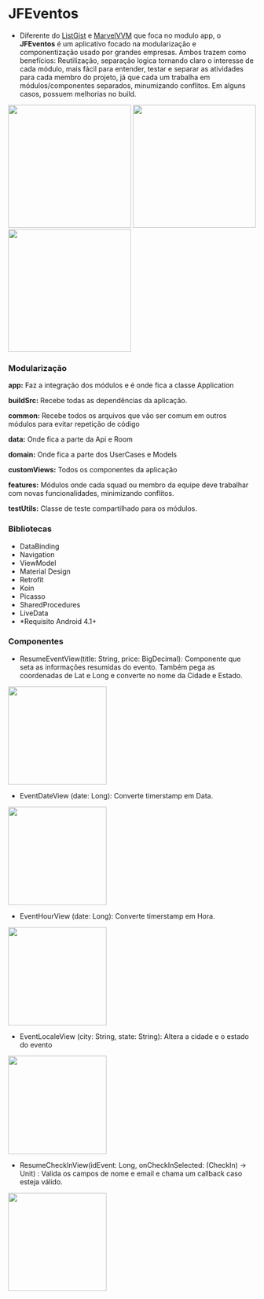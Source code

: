 # JFEventos

- Diferente do [ListGist](https://github.com/JonathanFeitosa/ListGistGitHub "ListGist") e [MarvelVVM](https://github.com/JonathanFeitosa/Marvel-Android-MVVM "MarvelMVVM") que foca no modulo app, o **JFEventos** é um aplicativo focado na modularização e componentização usado por grandes empresas. Ambos trazem como benefícios: Reutilização, separação logica tornando claro o interesse de cada módulo, mais fácil para entender, testar e separar as atividades para cada membro do projeto, já que cada um trabalha em módulos/componentes separados, minumizando conflitos. Em alguns casos, possuem melhorias no build.

<img src="https://firebasestorage.googleapis.com/v0/b/cep-rural.appspot.com/o/Captura%20de%20Tela%202021-01-25%20a%CC%80s%2010.15.29.png?alt=media&token=c2268682-fa2a-4bdb-8999-be80cf6a0a83" width="250"> <img src="https://firebasestorage.googleapis.com/v0/b/cep-rural.appspot.com/o/Captura%20de%20Tela%202021-01-25%20a%CC%80s%2010.16.05.png?alt=media&token=a15fa253-cf94-475b-8df0-f280fc0c4ba3" width="250"> <img src="https://firebasestorage.googleapis.com/v0/b/cep-rural.appspot.com/o/Captura%20de%20Tela%202021-01-25%20a%CC%80s%2010.16.15.png?alt=media&token=03bb62b3-4085-4ec7-8959-5988179b8344" width="250">

### Modularização

**app:** Faz a integração dos módulos e é onde fica a classe Application 

**buildSrc:** Recebe todas as dependências da aplicação.

**common:** Recebe todos os arquivos que vão ser comum em outros módulos para evitar repetição de código

**data:** Onde fica a parte da Api e Room

**domain:** Onde fica a parte dos UserCases e Models

**customViews:** Todos os componentes da aplicação

**features:** Módulos onde cada squad ou membro da equipe deve trabalhar com novas funcionalidades, minimizando conflitos.

**testUtils:** Classe de teste compartilhado para os módulos.


### Bibliotecas

- DataBinding 
- Navigation
- ViewModel 
- Material Design 
- Retrofit 
- Koin 
- Picasso 
- SharedProcedures 
- LiveData 
- *Requisito Android 4.1+

### Componentes

- ResumeEventView(title: String, price: BigDecimal): Componente que seta as informações resumidas do evento. Também pega as coordenadas de Lat e Long e converte no nome da Cidade e Estado.

 <img src="https://firebasestorage.googleapis.com/v0/b/cep-rural.appspot.com/o/Captura%20de%20Tela%202021-01-25%20a%CC%80s%2010.13.32.png?alt=media&token=2ec57dd4-f670-4135-a87f-ea169e844093" width="200">

- EventDateView (date: Long): Converte timerstamp em Data.

 <img src="https://firebasestorage.googleapis.com/v0/b/cep-rural.appspot.com/o/Captura%20de%20Tela%202021-01-25%20a%CC%80s%2010.13.03.png?alt=media&token=72c72339-09a3-4617-a705-296caad054b6" width="200">

- EventHourView (date: Long): Converte timerstamp em Hora.

 <img src="https://firebasestorage.googleapis.com/v0/b/cep-rural.appspot.com/o/Captura%20de%20Tela%202021-01-25%20a%CC%80s%2010.12.47.png?alt=media&token=a4e6c456-5eb3-4d3f-aa0c-05e3e6609fbf" width="200">

- EventLocaleView (city: String, state: String): Altera a cidade e o estado do evento

 <img src="https://firebasestorage.googleapis.com/v0/b/cep-rural.appspot.com/o/Captura%20de%20Tela%202021-01-25%20a%CC%80s%2010.12.25.png?alt=media&token=612140a3-e625-4468-8fc5-1eb788f1a47e" width="200">

- ResumeCheckInView(idEvent: Long, onCheckInSelected: (CheckIn) -> Unit) : Valida os campos de nome e email e chama um callback caso esteja válido.

 <img src="https://firebasestorage.googleapis.com/v0/b/cep-rural.appspot.com/o/Captura%20de%20Tela%202021-01-25%20a%CC%80s%2010.13.18.png?alt=media&token=41904326-1063-4522-b2b5-09b872e8c5dc" width="200">
